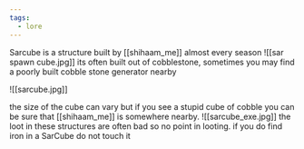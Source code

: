 ```yaml
---
tags:
  - lore
---
```

Sarcube is a structure built by [[shihaam_me]] almost every season
![[sar spawn cube.jpg]]
its often built out of cobblestone, sometimes you may find a poorly built cobble stone generator nearby 

![[sarcube.jpg]]

the size of the cube can vary but if you see a stupid cube of cobble you can be sure that [[shihaam_me]] is somewhere nearby.
![[sarcube_exe.jpg]]
the loot in these structures are often bad so no point in looting. if you do find iron in a SarCube do not touch it